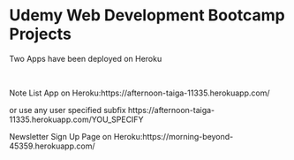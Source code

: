 # Udemy Web Development Bootcamp Projects
<p>Two Apps have been deployed on Heroku<p>
<br>
<p>Note List App on Heroku:https://afternoon-taiga-11335.herokuapp.com/ 
<br><p>or use any user specified subfix https://afternoon-taiga-11335.herokuapp.com/YOU_SPECIFY
<br>
<p>Newsletter Sign Up Page on Heroku:https://morning-beyond-45359.herokuapp.com/
